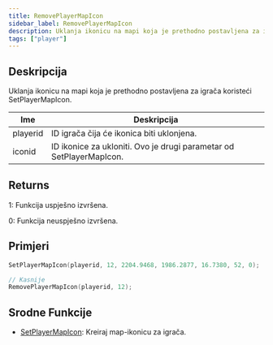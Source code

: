 ```yaml
---
title: RemovePlayerMapIcon
sidebar_label: RemovePlayerMapIcon
description: Uklanja ikonicu na mapi koja je prethodno postavljena za igrača koristeći SetPlayerMapIcon.
tags: ["player"]
---
```


## Deskripcija

Uklanja ikonicu na mapi koja je prethodno postavljena za igrača koristeći SetPlayerMapIcon.

| Ime      | Deskripcija                                                         |
| -------- | ------------------------------------------------------------------- |
| playerid | ID igrača čija će ikonica biti uklonjena.                           |
| iconid   | ID ikonice za ukloniti. Ovo je drugi parametar od SetPlayerMapIcon. |

## Returns

1: Funkcija uspješno izvršena.

0: Funkcija neuspješno izvršena.

## Primjeri

```c
SetPlayerMapIcon(playerid, 12, 2204.9468, 1986.2877, 16.7380, 52, 0);

// Kasnije
RemovePlayerMapIcon(playerid, 12);
```

## Srodne Funkcije

- [SetPlayerMapIcon](SetPlayerMapIcon): Kreiraj map-ikonicu za igrača.
